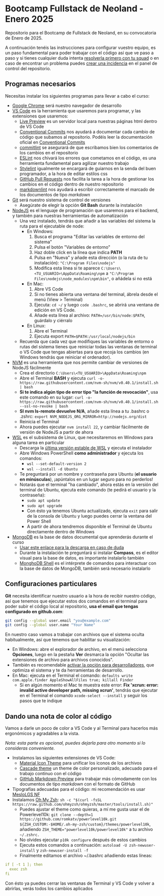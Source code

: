 # Bootcamp Fullstack de Neoland - Enero 2025

Repositorio para el Bootcamp de Fullstack de Neoland, en su convocatoria de Enero de 2025.

A continuación tenéis las instrucciones para configurar vuestro equipo, es un paso fundamental para poder trabajar con el código así que ve paso a paso y si tienes cualquier duda intenta [resolverla primero con tu squad](https://github.com/Neoland-School-es/bootcamp-fullstack/discussions/) o en caso de encontrar un problema puedes [crear una incidencia](https://github.com/Neoland-School-es/bootcamp-fullstack/issues) en el panel de control del repositorio.

## Programas necesarios

Necesitas instalar los siguientes programas para llevar a cabo el curso:

* [Google Chrome](https://www.google.com/intl/es_es/chrome/) será nuestro navegador de desarrollo
* [VS Code](https://code.visualstudio.com/) es la herramienta que usaremos para programar, y las extensiones que usaremos:
  * [Live Preview](https://marketplace.visualstudio.com/items?itemName=ms-vscode.live-server) es un servidor local para nuestras páginas html dentro de VS Code
  * [Conventional Commits](https://marketplace.visualstudio.com/items?itemName=vivaxy.vscode-conventional-commits) nos ayudará a documentar cada cambio de código que subamos al repositorio. Podéis leer la documentación oficial en [Conventional Commits](https://www.conventionalcommits.org/en/v1.0.0/)
  * [commitlint](https://marketplace.visualstudio.com/items?itemName=joshbolduc.commitlint) se asegurará de que escribamos bien los comentarios de los cambios en el repositorio
  * [ESLint](https://marketplace.visualstudio.com/items?itemName=dbaeumer.vscode-eslint) nos chivará los errores que cometamos en el código, es una herramienta fundamental para agilizar nuestro trabajo
  * [Stylelint](https://marketplace.visualstudio.com/items?itemName=stylelint.vscode-stylelint) igualmente se encargará de guiarnos en la senda del buen programador, a la hora de editar estilos css
  * [GitHub Pull Requests](https://marketplace.visualstudio.com/items?itemName=GitHub.vscode-pull-request-github) nos facilita la tarea a la hora de gestionar los cambios en el código dentro de nuestro repositorio
  * [markdownlint](https://marketplace.visualstudio.com/items?itemName=DavidAnson.vscode-markdownlint) nos ayudará a escribir correctamente el marcado de los documentos de tipo _markdown_
* [Git](http://git-scm.com/) será nuestro sistema de control de versiones
  * Asegúrate de elegir la opción **Git Bash** durante la instalación
* [NodeJS](https://nodejs.org/en) es el lenguaje de programación que usaremos para el backend, y también para nuestras herramientas de automatización
  * Una vez instalado, tendrás que añadir a las variables del sistema la ruta para el ejecutable de node:
    * En Windows:
        1. Busca el programa "Editar las variables de entorno del sistema"
        2. Pulsa el botón "Variables de entorno"
        3. Haz doble click en la línea que indica **PATH**
        4. Pulsa en "Nueva" y añade esta dirección (o la ruta de tu instalación): ```"C:\Program Files\nodejs"```
        5. Modifica esta línea si te aparece ```C:\Users\<TU_USUARIO>\AppData\Roaming\npm``` a ```"C:\Program Files\nodejs\node_modules\npm\bin"```, o añádela si no está
    * En Mac:
        1. Abre VS Code
        2. Si no tienes abierta una ventana del terminal, ábrela desde el menú (View > Terminal)
        3. Ejecuta: ```cd ~/``` y luego ```code .bashrc```, se abrirá una ventana de edición en VS Code.
        4. Añade esta línea al archivo: ```PATH=/usr/bin/node:$PATH```, guárdalo y ciérralo
    * En Linux:
        1. Abre el Terminal
        2. Ejecuta export ```PATH=$PATH:/usr/local/nodejs/bin```
  * Recuerda que cada vez que modifiques las variables de entorno o rutas del sistema tienes que reiniciar todas las ventanas de terminal o VS Code que tengas abiertas para que recoja los cambios (en Windows tendrás que reiniciar el ordenador).
* [NVM](https://github.com/nvm-sh/nvm) es una herramienta que nos permite cambiar de versiones de NodeJS fácilmente
  * Crea el directorio ```C:\Users\<TU_USUARIO>\AppData\Roaming\npm```
  * Abre el Terminal **BASH** y ejecuta ```curl -o- https://raw.githubusercontent.com/nvm-sh/nvm/v0.40.1/install.sh | bash```
  * **Si te indica algún tipo de error tipo "la función de revocación"**, usa este comando en su lugar: ```curl -o- https://raw.githubusercontent.com/nvm-sh/nvm/v0.40.1/install.sh --ssl-no-revoke | bash```
  * **SI nvm ls-remote devuelve N/A**, añade esta línea a tu .bashrc o .zshrc: ```export NVM_NODEJS_ORG_MIRROR=http://nodejs.org/dist```
  * Reinicia el Terminal
  * Ahora puedes ejecutar ```nvm install 22```, y cambiar fácilmente de versión de NodeJS a partir de ahora
* [WSL](https://github.com/microsoft/WSL) es el subsistema de Linux, que necesitaremos en Windows para alguna tarea en particular
  * Descarga la [última versión estable de WSL](https://github.com/microsoft/WSL/releases/download/2.3.26/wsl.2.3.26.0.x64.msi) y ejecuta el instalador
  * Abre Windows PowerShell **como administrador** y ejecuta los comandos:
    * ```wsl --set-default-version 2```
    * ```wsl --install -d Ubuntu```
  * Te preguntará por un nombre y contraseña para Ubuntu (**el usuario en minúsculas**), ¡apúntalos en un lugar seguro para no perderlos!
  * Notarás que el terminal "ha cambiado", ahora estás en la versión del terminal de Ubuntu, ejecuta este comando (te pedirá el usuario y la contraseña):
    * ```sudo apt update```
    * ```sudo apt upgrade```
    * Con ésto ya tenemos Ubuntu actualizado, ejecuta ```exit``` para salir de la consola de Ubuntu y luego puedes cerrar la ventana del Power Shell
    * A partir de ahora tendremos disponible el Terminal de Ubuntu directamente dentro de Windows
* [MongoDB](https://www.mongodb.com/docs/manual/installation/#std-label-tutorial-installation) es la base de datos documental que aprenderás durante el curso
  * [Usar este enlace para la descarga en caso de duda](https://www.mongodb.com/try/download/community)
  * Durante la instalación te preguntará si instalar **Compass**, es el editor visual para la base de datos, es importante instalarlo también
  * [MonghoDB Shell](https://www.mongodb.com/docs/mongodb-shell/install/) es el intérprete de comandos para interactuar con la base de datos de MongoDB, también será necesario instalarlo

## Configuraciones particulares

**Git** necesita identificar nuestro usuario a la hora de recibir nuestro código, así que tenemos que ejecutar estos dos comandos en el terminal para poder subir el código local al repositorio, **usa el email que tengas configurado en github.com**:

```bash
git config --global user.email "you@example.com"
git config --global user.name "Your Name"
```

En nuestro caso vamos a trabajar con archivos que el sistema oculta habitualmente, así que tenemos que habilitar su visualización:

* En Windows: abre el explorador de archivo, en el menú selecciona **Opciones**, luego en la pestaña **Ver** desmarca la opción "Ocultar las extensiones de archivo para archivos conocidos".
* También es recomendable [activar la opción para desarrolladores](https://learn.microsoft.com/es-es/windows/dev-home/), que optimiza el sistema y te da herramientas de desarrollo.
* En Mac: ejecuta en el Terminal el comando: ```defaults write com.apple.finder AppleShowAllFiles true; killall Finder```
  * Si en algún momento el Mac te muestra este error: **Fix 'xcrun: error: invalid active developer path, missing xcrun'**, tendrás que ejecutar en el Terminal el comando ```xcode-select --install``` y seguir los pasos que te indique

## Dando una nota de color al código

Vamos a darle un poco de color a VS Code y al Terminal para hacerlos más ergonómicos y agradables a la vista.

_Nota: esta parte es opcional, puedes dejarla para otro momento si lo consideras conveniente._

* Instalamos las siguientes extensiones de VS Code:
  * [Material Icon Theme](https://marketplace.visualstudio.com/items?itemName=PKief.material-icon-theme) para unificar los iconos de los archivos
  * [Cascade theme](https://marketplace.visualstudio.com/items?itemName=rampus-bit.cascade) un theme de color personalizado, adecuado para el trabajo contínuo con el código
  * [GitHub Markdown Preview](https://marketplace.visualstudio.com/items?itemName=bierner.github-markdown-preview) para trabajar más cómodamente con los documentos de tipo _markdown_ con el formato de GitHub
* Tipografías adecuadas para el código: mi recomendación es usar [MesloLGS NF](https://github.com/romkatv/powerlevel10k#meslo-nerd-font-patched-for-powerlevel10k)
* Instalamos [Oh My Zsh](https://ohmyz.sh/): ```sh -c "$(curl -fsSL https://raw.github.com/ohmyzsh/ohmyzsh/master/tools/install.sh)"```
  * Puedes ajustar el theme como quieras, a mí me gusta usar el de Powerlevel10k: ```git clone --depth=1 https://github.com/romkatv/powerlevel10k.git ${ZSH_CUSTOM:-$HOME/.oh-my-zsh/custom}/themes/powerlevel10k```, añadiendo ```ZSH_THEME="powerlevel10k/powerlevel10k"``` a tu archivo ```~/.zshrc.```
  * No olvides ejecutar ```p10k configure``` después de estos cambios
  * Ejecuta estos comandos a continuación: ```autoload -U zsh-newuser-install``` y ```zsh-newuser-install -f```
  * Finalmente editamos el archivo ~/.bashrc añadiendo estas líneas:

```yaml
if [ -t 1 ]; then
  exec zsh
fi
```

Con ésto ya puedes cerrar las ventanas de Terminal y VS Code y volver a abrirlas, verás todos los cambios aplicados
